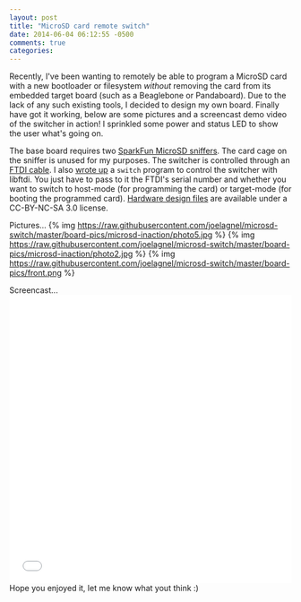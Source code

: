 ```yaml
---
layout: post
title: "MicroSD card remote switch"
date: 2014-06-04 06:12:55 -0500
comments: true
categories: 
---
```

Recently, I've been wanting to remotely be able to program a MicroSD card with a new bootloader or filesystem *without* removing the card from its embedded target board (such as a Beaglebone or Pandaboard). Due to the lack of any such existing tools, I decided to design my own board. Finally have got it working, below are some pictures and a screencast demo video of the switcher in action! I sprinkled some power and status LED to show the user what's going on.

The base board requires two [SparkFun MicroSD sniffers](https://www.sparkfun.com/products/9419). The card cage on the sniffer is unused for my purposes. The switcher is controlled through an [FTDI cable](https://www.sparkfun.com/products/9717). 
I also [wrote up](https://github.com/joelagnel/microsd-switch/blob/master/sw/switch.c) a `switch` program to control the switcher with libftdi. You just have to pass to it the FTDI's serial number and whether you want to switch to host-mode (for programming the card) or target-mode (for booting the programmed card).
[Hardware design files](https://github.com/joelagnel/microsd-switch) are available under a CC-BY-NC-SA 3.0 license.

Pictures...
{% img https://raw.githubusercontent.com/joelagnel/microsd-switch/master/board-pics/microsd-inaction/photo5.jpg %}
{% img https://raw.githubusercontent.com/joelagnel/microsd-switch/master/board-pics/microsd-inaction/photo2.jpg %}
{% img https://raw.githubusercontent.com/joelagnel/microsd-switch/master/board-pics/front.png %}

Screencast...<iframe width="100%" height="515" src="//www.youtube.com/embed/StpIihVQ7oM" frameborder="0" allowfullscreen>
</iframe>
Hope you enjoyed it, let me know what yout think :)
